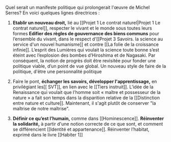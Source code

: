 [](Projet%202%20Éducation,%20transdisciplinarité%20et%20ouverture.md)[](Projet%202%20Éducation,%20transdisciplinarité%20et%20ouverture.md)[](Projet%202%20Éducation,%20transdisciplinarité%20et%20ouverture.md)[](Projet%202%20Éducation,%20transdisciplinarité%20et%20ouverture.md)[](Projet%203%20Savoirs.%20la%20science%20au%20service%20d'un%20nouvel%20humanisme.md)[](Projet%202%20Éducation,%20transdisciplinarité%20et%20ouverture.md)[](Projet%203%20Savoirs.%20la%20science%20au%20service%20d'un%20nouvel%20humanisme.md)[](Projet%202%20Éducation,%20transdisciplinarité%20et%20ouverture.md)[](Projet%203%20Savoirs.%20la%20science%20au%20service%20d'un%20nouvel%20humanisme.md)[](Projet%203%20Savoirs.%20la%20science%20au%20service%20d'un%20nouvel%20humanisme.md)[](Projet%202%20Éducation,%20transdisciplinarité%20et%20ouverture.md)[](Projet%202%20Éducation,%20transdisciplinarité%20et%20ouverture.md)[](Projet%202%20Éducation,%20transdisciplinarité%20et%20ouverture.md)[](Projet%202%20Éducation,%20transdisciplinarité%20et%20ouverture.md)[](Projet%201%20Le%20contrat%20naturel.md)[](Projet%201%20Le%20contrat%20naturel.md)[](Projet%201%20Le%20contrat%20naturel.md)[](Projet%203%20Savoirs.%20la%20science%20au%20service%20d'un%20nouvel%20humanisme.md)[](Projet%203%20Savoirs.%20la%20science%20au%20service%20d'un%20nouvel%20humanisme.md)[](Projet%202%20Éducation,%20transdisciplinarité%20et%20ouverture.md)[](Projet%202%20Éducation,%20transdisciplinarité%20et%20ouverture.md)[](Projet%201%20Le%20contrat%20naturel.md)[](Projet%201%20Le%20contrat%20naturel.md)[](Projet%202%20Éducation,%20transdisciplinarité%20et%20ouverture.md)[](Projet%201%20Le%20contrat%20naturel.md)[](Projet%201%20Le%20contrat%20naturel.md)[](Projet%201%20Le%20contrat%20naturel.md)[](4%20Un%20nouvel%20humanisme.md)[](4%20Un%20nouvel%20humanisme.md)[](4%20Un%20nouvel%20humanisme.md)[](4%20Un%20nouvel%20humanisme.md)[](4%20Un%20nouvel%20humanisme.md)[](4%20Un%20nouvel%20humanisme.md)[](4%20Un%20nouvel%20humanisme.md)[](4%20Un%20nouvel%20humanisme.md)[](4%20Un%20nouvel%20humanisme.md)[](Règles%20de%20gouvernance%20des%20biens%20communs.md)[](Le%20respect%20du%20vivant%20et%20du%20monde%20sous%20toutes%20ses%20formes.md)[](4%20Un%20nouvel%20humanisme.md)[](Règles%20de%20gouvernance%20des%20biens%20communs.md)[](Le%20respect%20du%20vivant%20et%20du%20monde%20sous%20toutes%20ses%20formes.md)[](Projet%203%20Savoirs.%20la%20science%20au%20service%20d'un%20nouvel%20humanisme.md)[](Projet%203%20Savoirs.%20la%20science%20au%20service%20d'un%20nouvel%20humanisme.md)[](Projet%202%20Éducation,%20transdisciplinarité%20et%20ouverture.md)[](Projet%202%20Éducation,%20transdisciplinarité%20et%20ouverture.md)[](Projet%201%20Le%20contrat%20naturel.md)[](Projet%201%20Le%20contrat%20naturel.md)[](Projet%203%20Savoirs.%20la%20science%20au%20service%20d'un%20nouvel%20humanisme.md)[](Projet%203%20Savoirs.%20la%20science%20au%20service%20d'un%20nouvel%20humanisme.md)[](Projet%203%20Savoirs.%20la%20science%20au%20service%20d'un%20nouvel%20humanisme.md)[](Projet%203%20Savoirs.%20la%20science%20au%20service%20d'un%20nouvel%20humanisme.md)[](Projet%202%20Éducation,%20transdisciplinarité%20et%20ouverture.md)[](Projet%202%20Éducation,%20transdisciplinarité%20et%20ouverture.md)[](Projet%202%20Éducation,%20transdisciplinarité%20et%20ouverture.md)[](Projet%202%20Éducation,%20transdisciplinarité%20et%20ouverture.md)[](Projet%201%20Le%20contrat%20naturel.md)[](Projet%201%20Le%20contrat%20naturel.md)[](Projet%201%20Le%20contrat%20naturel.md)[](Projet%201%20Le%20contrat%20naturel.md)[](Projet%203%20Savoirs.%20la%20science%20au%20service%20d'un%20nouvel%20humanisme.md)[](4%20Un%20nouvel%20humanisme.md)[](Projet%202%20Éducation,%20transdisciplinarité%20et%20ouverture.md)[](Règles%20de%20gouvernance%20des%20biens%20communs.md)[](Le%20respect%20du%20vivant%20et%20du%20monde%20sous%20toutes%20ses%20formes.md)[](Projet%201%20Le%20contrat%20naturel.md)[](Projet%203%20Savoirs.%20la%20science%20au%20service%20d'un%20nouvel%20humanisme.md)[](4%20Un%20nouvel%20humanisme.md)[](Projet%202%20Éducation,%20transdisciplinarité%20et%20ouverture.md)[](Règles%20de%20gouvernance%20des%20biens%20communs.md)[](Le%20respect%20du%20vivant%20et%20du%20monde%20sous%20toutes%20ses%20formes.md)[](Projet%201%20Le%20contrat%20naturel.md)[](Projet%203%20Savoirs.%20la%20science%20au%20service%20d'un%20nouvel%20humanisme.md)[](4%20Un%20nouvel%20humanisme.md)[](Projet%202%20Éducation,%20transdisciplinarité%20et%20ouverture.md)[](Règles%20de%20gouvernance%20des%20biens%20communs.md)[](Le%20respect%20du%20vivant%20et%20du%20monde%20sous%20toutes%20ses%20formes.md)[](Projet%201%20Le%20contrat%20naturel.md)[](Règles%20de%20gouvernance%20des%20biens%20communs.md)[](Règles%20de%20gouvernance%20des%20biens%20communs.md)[](Projet%203%20Savoirs.%20la%20science%20au%20service%20d'un%20nouvel%20humanisme.md)[](4%20Un%20nouvel%20humanisme.md)[](Projet%202%20Éducation,%20transdisciplinarité%20et%20ouverture.md)[](Le%20respect%20du%20vivant%20et%20du%20monde%20sous%20toutes%20ses%20formes.md)[](Projet%201%20Le%20contrat%20naturel.md)

Quel serait un manifeste politique qui prolongerait l'œuvre de Michel Serres? En voici quelques lignes directrices :

1. **Etablir un nouveau droit,** lié au [[Projet 1 Le contrat naturel|Projet 1 Le contrat naturel]], respecter le  vivant et le monde sous toutes leurs formes **Edifier des règles de gouvernance des biens communs** pour l’ensemble du vivant, dans le respect d'[[Projet 3 Savoirs. la science au service d'un nouvel humanisme]] et contre [[La folie de la croissance infinie]]. L’esprit des Lumières qui voulait la science toute bonne s’est éteint avec l’explosion des bombes d’Hiroshima et de Nagasaki. Par conséquent, la notion de progrès doit être revisitée pour fonder une politique viable, d’un point de vue global. Un nouveau style de faire de la politique, d'être une personnalité politique

2. Faire le pont, **échanger les savoirs, développer l'apprentissage,** en privilégiant les[[ SVT]], en lien avec le [[Tiers instruit]]. L’idée de la Renaissance qui voulait que l’homme soit « maître et possesseur de la nature » a fait son temps dans la disparition relative de la [[Distinction entre nature et culture]]. Maintenant, il s'agit plutôt de conserver "la maîtrise de notre maîtrise".

3. **Définir ce qu’est l’humain,** comme dans [[Hominescence]]. **Réinventer la solidarité,** à partir d'une notion correcte de ce que sont, et comment se différencient [[Identité et appartenance]].  Réinventer l’habitat, exprimé dans le livre [[Habiter 1]]
